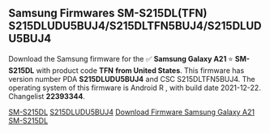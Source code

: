 <h2>Samsung Firmwares SM-S215DL(TFN) S215DLUDU5BUJ4/S215DLTFN5BUJ4/S215DLUDU5BUJ4</h2>
Download the Samsung firmware for the ✅ <strong>Samsung Galaxy A21 </strong> ⭐ <strong>SM-S215DL</strong> with product code <strong>TFN</strong> <strong> from United States</strong>. This firmware has version number PDA <strong>S215DLUDU5BUJ4</strong> and CSC S215DLTFN5BUJ4. The operating system of this firmware is Android R , with build date 2021-12-22. Changelist <strong>22393344</strong>.

[SM-S215DL](https://samfirm.shop/samsung/model/SM-S215DL)
[S215DLUDU5BUJ4](https://samfirm.shop/samsung/pda/S215DLUDU5BUJ4)
[Download Firmware Samsung Galaxy A21 SM-S215DL](https://samfirm.shop/samsung/firmware/484216)
